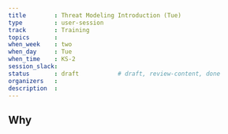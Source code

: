 ```yaml
---
title        : Threat Modeling Introduction (Tue)
type         : user-session
track        : Training
topics       : 
when_week    : two
when_day     : Tue
when_time    : KS-2
session_slack:
status       : draft           # draft, review-content, done
organizers   :
description  : 
---
```


## Why

<!--Add intro-->
